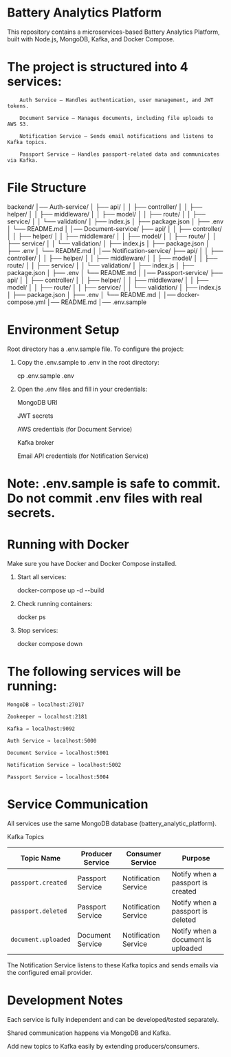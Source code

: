# Battery Analytics Platform

This repository contains a microservices-based Battery Analytics Platform, built with Node.js, MongoDB, Kafka, and Docker Compose.

# The project is structured into 4 services:

        Auth Service – Handles authentication, user management, and JWT tokens.

        Document Service – Manages documents, including file uploads to AWS S3.

        Notification Service – Sends email notifications and listens to Kafka topics.

        Passport Service – Handles passport-related data and communicates via Kafka.

# File Structure

backend/
│── Auth-service/
│   ├── api/
│   │   ├── controller/
│   │   ├── helper/
│   │   ├── middleware/
│   │   ├── model/
│   │   ├── route/
│   │   ├── service/
│   │   └── validation/
│   ├── index.js
│   ├── package.json
│   ├── .env
│   └── README.md
│
│── Document-service/
├── api/
│   │   ├── controller/
│   │   ├── helper/
│   │   ├── middleware/
│   │   ├── model/
│   │   ├── route/
│   │   ├── service/
│   │   └── validation/
│   ├── index.js
│   ├── package.json
│   ├── .env
│   └── README.md
│
│── Notification-service/
├── api/
│   │   ├── controller/
│   │   ├── helper/
│   │   ├── middleware/
│   │   ├── model/
│   │   ├── route/
│   │   ├── service/
│   │   └── validation/
│   ├── index.js
│   ├── package.json
│   ├── .env
│   └── README.md
│
│── Passport-service/
├── api/
│   │   ├── controller/
│   │   ├── helper/
│   │   ├── middleware/
│   │   ├── model/
│   │   ├── route/
│   │   ├── service/
│   │   └── validation/
│   ├── index.js
│   ├── package.json
│   ├── .env
│   └── README.md
│
│── docker-compose.yml
│── README.md
│── .env.sample

# Environment Setup
Root directory has a .env.sample file. To configure the project:

1. Copy the .env.sample to .env in the root directory:

    cp .env.sample .env


2. Open the .env files and fill in your credentials:

    MongoDB URI

    JWT secrets

    AWS credentials (for Document Service)

    Kafka broker

    Email API credentials (for Notification Service)

# Note: .env.sample is safe to commit. Do not commit .env files with real secrets.

# Running with Docker
Make sure you have Docker and Docker Compose installed.

1. Start all services:

    docker-compose up -d --build

2. Check running containers:

    docker ps

3. Stop services:

    docker compose down 

# The following services will be running:

    MongoDB → localhost:27017

    Zookeeper → localhost:2181

    Kafka → localhost:9092

    Auth Service → localhost:5000

    Document Service → localhost:5001

    Notification Service → localhost:5002

    Passport Service → localhost:5004

# Service Communication
All services use the same MongoDB database (battery_analytic_platform).

Kafka Topics

| Topic Name          | Producer Service | Consumer Service     | Purpose                            |
| ------------------- | ---------------- | -------------------- | ---------------------------------- |
| `passport.created`  | Passport Service | Notification Service | Notify when a passport is created  |
| `passport.deleted`  | Passport Service | Notification Service | Notify when a passport is deleted  |
| `document.uploaded` | Document Service | Notification Service | Notify when a document is uploaded |

The Notification Service listens to these Kafka topics and sends emails via the configured email provider.

# Development Notes

Each service is fully independent and can be developed/tested separately.

Shared communication happens via MongoDB and Kafka.

Add new topics to Kafka easily by extending producers/consumers.